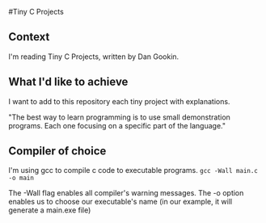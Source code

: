 #Tiny C Projects

## Context

I'm reading Tiny C Projects, written by Dan Gookin.

## What I'd like to achieve

I want to add to this repository each tiny project with explanations.

"The best way to learn programming is to use small demonstration programs. Each one focusing on a specific part of the language."

## Compiler of choice

I'm using gcc to compile c code to executable programs.
`gcc -Wall main.c -o main`

The -Wall flag enables all compiler's warning messages.
The -o option enables us to choose our executable's name (in our example, it will generate a main.exe file)